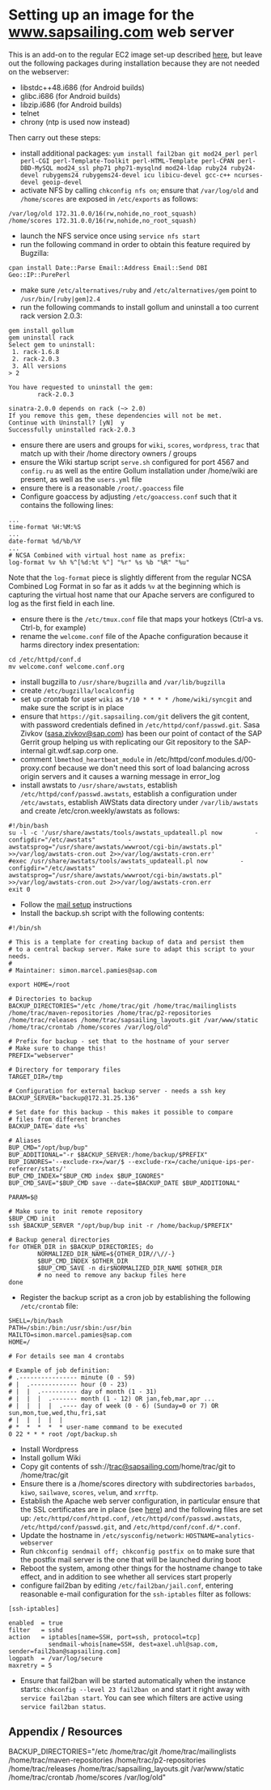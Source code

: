 # Setting up an image for the www.sapsailing.com web server

This is an add-on to the regular EC2 image set-up described [here](https://wiki.sapsailing.com/wiki/info/landscape/creating-ec2-image-from-scratch), but leave out the following packages during installation because they are not needed on the webserver:

* libstdc++48.i686 (for Android builds)
* glibc.i686 (for Android builds)
* libzip.i686 (for Android builds)
* telnet
* chrony (ntp is used now instead)

Then carry out these steps:

* install additional packages: `yum install fail2ban git mod24_perl perl perl-CGI perl-Template-Toolkit perl-HTML-Template perl-CPAN perl-DBD-MySQL mod24_ssl php71 php71-mysqlnd mod24-ldap ruby24 ruby24-devel rubygems24 rubygems24-devel icu libicu-devel gcc-c++ ncurses-devel geoip-devel`
* activate NFS by calling `chkconfig nfs on`; ensure that `/var/log/old` and `/home/scores` are exposed in `/etc/exports` as follows:
```
/var/log/old 172.31.0.0/16(rw,nohide,no_root_squash)
/home/scores 172.31.0.0/16(rw,nohide,no_root_squash)
```
* launch the NFS service once using `service nfs start`
* run the following command in order to obtain this feature required by Bugzilla:
```
cpan install Date::Parse Email::Address Email::Send DBI Geo::IP::PurePerl
```
* make sure `/etc/alternatives/ruby` and `/etc/alternatives/gem` point to `/usr/bin/[ruby|gem]2.4`
* run the following commands to install gollum and uninstall a too current rack version 2.0.3:
```
gem install gollum
gem uninstall rack
Select gem to uninstall:
 1. rack-1.6.8
 2. rack-2.0.3
 3. All versions
> 2

You have requested to uninstall the gem:
        rack-2.0.3

sinatra-2.0.0 depends on rack (~> 2.0)
If you remove this gem, these dependencies will not be met.
Continue with Uninstall? [yN]  y
Successfully uninstalled rack-2.0.3

```
* ensure there are users and groups for `wiki`, `scores`, `wordpress`, `trac` that match up with their /home directory owners / groups
* ensure the Wiki startup script `serve.sh` configured for port 4567 and `config.ru` as well as the entire Gollum installation under /home/wiki are present, as well as the `users.yml` file
* ensure there is a reasonable `/root/.goaccess` file
* Configure goaccess by adjusting `/etc/goaccess.conf` such that it contains the following lines:
```
...
time-format %H:%M:%S
...
date-format %d/%b/%Y
...
# NCSA Combined with virtual host name as prefix:
log-format %v %h %^[%d:%t %^] "%r" %s %b "%R" "%u"
```
Note that the `log-format` piece is slightly different from the regular NCSA Combined Log Format in so far as it adds `%v` at the beginning which is capturing the virtual host name that our Apache servers are configured to log as the first field in each line.
* ensure there is the `/etc/tmux.conf` file that maps your hotkeys (Ctrl-a vs. Ctrl-b, for example)
* rename the `welcome.conf` file of the Apache configuration because it harms directory index presentation:
```
cd /etc/httpd/conf.d
mv welcome.conf welcome.conf.org
```
* install bugzilla to `/usr/share/bugzilla` and `/var/lib/bugzilla`
* create `/etc/bugzilla/localconfig`
* set up crontab for user `wiki` as `*/10 * * * * /home/wiki/syncgit` and make sure the script is in place
* ensure that `https://git.sapsailing.com/git` delivers the git content, with password credentials defined in `/etc/httpd/conf/passwd.git`. Sasa Zivkov (sasa.zivkov@sap.com) has been our point of contact of the SAP Gerrit group helping us with replicating our Git repository to the SAP-internal git.wdf.sap.corp one.
* comment `lbmethod_heartbeat_module` in /etc/httpd/conf.modules.d/00-proxy.conf because we don't need this sort of load balancing across origin servers and it causes a warning message in error_log
* install awstats to `/usr/share/awstats`, establish `/etc/httpd/conf/passwd.awstats`, establish a configuration under `/etc/awstats`, establish AWStats data directory under `/var/lib/awstats` and create /etc/cron.weekly/awstats as follows:
```
#!/bin/bash
su -l -c '/usr/share/awstats/tools/awstats_updateall.pl now         -configdir="/etc/awstats"         -awstatsprog="/usr/share/awstats/wwwroot/cgi-bin/awstats.pl" >>/var/log/awstats-cron.out 2>>/var/log/awstats-cron.err'
#exec /usr/share/awstats/tools/awstats_updateall.pl now         -configdir="/etc/awstats"         -awstatsprog="/usr/share/awstats/wwwroot/cgi-bin/awstats.pl" >>/var/log/awstats-cron.out 2>>/var/log/awstats-cron.err
exit 0
```
* Follow the [mail setup](https://wiki.sapsailing.com/wiki/info/landscape/mail-relaying#setup-central-mail-server-instance-webserver) instructions
* Install the backup.sh script with the following contents:
```
#!/bin/sh

# This is a template for creating backup of data and persist them
# to a central backup server. Make sure to adapt this script to your needs.
#
# Maintainer: simon.marcel.pamies@sap.com

export HOME=/root

# Directories to backup
BACKUP_DIRECTORIES="/etc /home/trac/git /home/trac/mailinglists /home/trac/maven-repositories /home/trac/p2-repositories /home/trac/releases /home/trac/sapsailing_layouts.git /var/www/static /home/trac/crontab /home/scores /var/log/old"

# Prefix for backup - set that to the hostname of your server
# Make sure to change this!
PREFIX="webserver"

# Directory for temporary files
TARGET_DIR=/tmp

# Configuration for external backup server - needs a ssh key
BACKUP_SERVER="backup@172.31.25.136"

# Set date for this backup - this makes it possible to compare
# files from different branches
BACKUP_DATE=`date +%s`

# Aliases
BUP_CMD="/opt/bup/bup"
BUP_ADDITIONAL="-r $BACKUP_SERVER:/home/backup/$PREFIX"
BUP_IGNORES='--exclude-rx=/war/$ --exclude-rx=/cache/unique-ips-per-referrer/stats/'
BUP_CMD_INDEX="$BUP_CMD index $BUP_IGNORES"
BUP_CMD_SAVE="$BUP_CMD save --date=$BACKUP_DATE $BUP_ADDITIONAL"

PARAM=$@

# Make sure to init remote repository
$BUP_CMD init
ssh $BACKUP_SERVER "/opt/bup/bup init -r /home/backup/$PREFIX"

# Backup general directories
for OTHER_DIR in $BACKUP_DIRECTORIES; do
        NORMALIZED_DIR_NAME=${OTHER_DIR//\//-}
        $BUP_CMD_INDEX $OTHER_DIR
        $BUP_CMD_SAVE -n dir$NORMALIZED_DIR_NAME $OTHER_DIR
        # no need to remove any backup files here
done
```
* Register the backup script as a cron job by establishing the following `/etc/crontab` file:
```
SHELL=/bin/bash
PATH=/sbin:/bin:/usr/sbin:/usr/bin
MAILTO=simon.marcel.pamies@sap.com
HOME=/

# For details see man 4 crontabs

# Example of job definition:
# .---------------- minute (0 - 59)
# |  .------------- hour (0 - 23)
# |  |  .---------- day of month (1 - 31)
# |  |  |  .------- month (1 - 12) OR jan,feb,mar,apr ...
# |  |  |  |  .---- day of week (0 - 6) (Sunday=0 or 7) OR sun,mon,tue,wed,thu,fri,sat
# |  |  |  |  |
# *  *  *  *  * user-name command to be executed
0 22 * * * root /opt/backup.sh
```
* Install Wordpress
* Install gollum Wiki
* Copy git contents of ssh://trac@sapsailing.com/home/trac/git to /home/trac/git
* Ensure there is a /home/scores directory with subdirectories `barbados`, `kiwo`, `sailwave`, `scores`, `velum`, and `xrrftp`.
* Establish the Apache web server configuration, in particular ensure that the SSL certificates are in place (see [here](https://wiki.sapsailing.com/wiki/info/security/ssl-support)) and the following files are set up: `/etc/httpd/conf/httpd.conf`, `/etc/httpd/conf/passwd.awstats`, `/etc/httpd/conf/passwd.git`, and `/etc/httpd/conf/conf.d/*.conf`.
* Update the hostname in `/etc/sysconfig/network`: `HOSTNAME=analytics-webserver`
* Run `chkconfig sendmail off; chkconfig postfix on` to make sure that the postfix mail server is the one that will be launched during boot
* Reboot the system, among other things for the hostname change to take effect, and in addition to see whether all services start properly
* configure fail2ban by editing `/etc/fail2ban/jail.conf`, entering reasonable e-mail configuration for the `ssh-iptables` filter as follows:
```
[ssh-iptables]

enabled  = true
filter   = sshd
action   = iptables[name=SSH, port=ssh, protocol=tcp]
           sendmail-whois[name=SSH, dest=axel.uhl@sap.com, sender=fail2ban@sapsailing.com]
logpath  = /var/log/secure
maxretry = 5
```
* Ensure that fail2ban will be started automatically when the instance starts: `chkconfig --level 23 fail2ban on` and start it right away with `service fail2ban start`. You can see which filters are active using `service fail2ban status`.

## Appendix / Resources
BACKUP_DIRECTORIES="/etc /home/trac/git /home/trac/mailinglists /home/trac/maven-repositories /home/trac/p2-repositories /home/trac/releases /home/trac/sapsailing_layouts.git /var/www/static /home/trac/crontab /home/scores /var/log/old"

